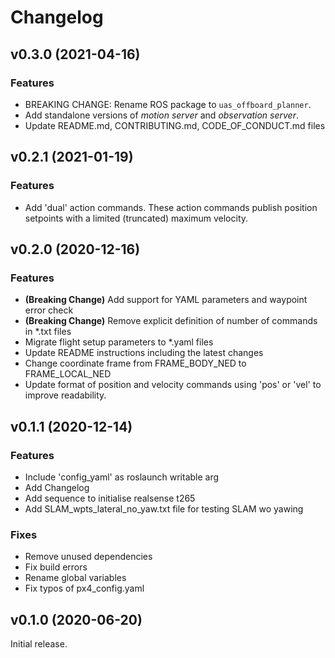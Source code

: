 # Changelog

## v0.3.0 (2021-04-16)

### Features

- BREAKING CHANGE: Rename ROS package to `uas_offboard_planner`.
- Add standalone versions of *motion server* and *observation server*.
- Update README.md, CONTRIBUTING.md, CODE_OF_CONDUCT.md files

## v0.2.1 (2021-01-19)

### Features

- Add 'dual' action commands. These action commands publish position setpoints with a limited (truncated) maximum velocity.

## v0.2.0 (2020-12-16)

### Features

- **(Breaking Change)** Add support for YAML parameters and waypoint error check
- **(Breaking Change)** Remove explicit definition of number of commands in *.txt files
- Migrate flight setup parameters to *.yaml files
- Update README instructions including the latest changes
- Change coordinate frame from FRAME_BODY_NED to FRAME_LOCAL_NED
- Update format of position and velocity commands using 'pos' or 'vel'
to improve readability.

## v0.1.1 (2020-12-14)

### Features

- Include 'config_yaml' as roslaunch writable arg
- Add Changelog
- Add sequence to initialise realsense t265
- Add SLAM_wpts_lateral_no_yaw.txt file for testing SLAM wo yawing

### Fixes

- Remove unused dependencies
- Fix build errors
- Rename global variables
- Fix typos of px4_config.yaml

## v0.1.0 (2020-06-20)

Initial release.
